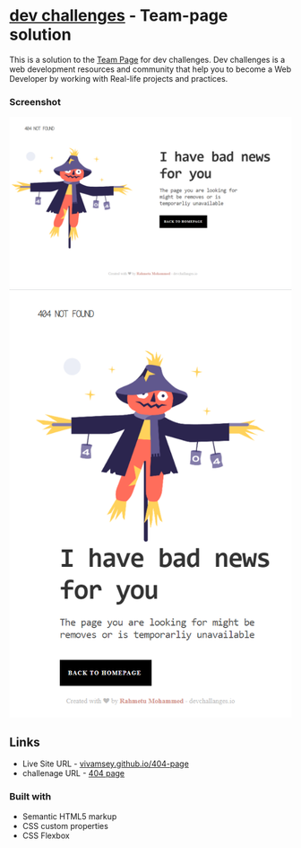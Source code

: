 # [dev challenges](https://devchallenges.io) - Team-page solution

This is a solution to the [Team Page](https://devchallenges.io/challenges/wBunSb7FPrIepJZAg0sY) for dev challenges. Dev challenges is a web development resources and community that help you to become a Web Developer by working with Real-life projects and practices.

### Screenshot
<img src="/Images/desktop.png" alt="desktop layout">
<br>
<img src="/Images/mobile.png" alt="mobile layout">


## Links

- Live Site URL - [vivamsey.github.io/404-page](https://vivaramsey.github.io/team-page)
- challenage URL - [404 page ](https://devchallenges.io/challenges/hhmesazsqgKXrTkYkt0U)

### Built with

- Semantic HTML5 markup
- CSS custom properties
- CSS Flexbox

